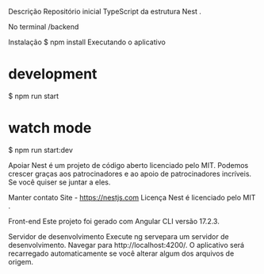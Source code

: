 Descrição
Repositório inicial TypeScript da estrutura Nest .



No terminal /backend

Instalação
$ npm install
Executando o aplicativo
# development
$ npm run start

# watch mode
$ npm run start:dev


Apoiar
Nest é um projeto de código aberto licenciado pelo MIT. Podemos crescer graças aos patrocinadores e ao apoio de patrocinadores incríveis. Se você quiser se juntar a eles.

Manter contato
Site - https://nestjs.com
Licença
Nest é licenciado pelo MIT .




Front-end
Este projeto foi gerado com Angular CLI versão 17.2.3.

Servidor de desenvolvimento
Execute ng servepara um servidor de desenvolvimento. Navegar para http://localhost:4200/. O aplicativo será recarregado automaticamente se você alterar algum dos arquivos de origem.



